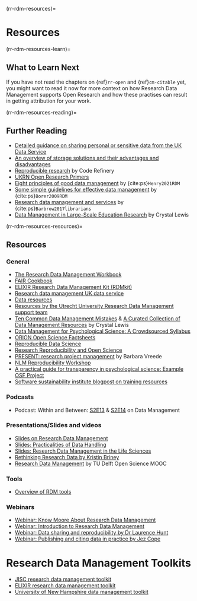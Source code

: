 (rr-rdm-resources)=
# Resources

(rr-rdm-resources-learn)=
## What to Learn Next

If you have not read the chapters on {ref}`rr-open` and {ref}`cm-citable` yet, you might want to read it now for more context on how Research Data Management supports Open Research and how these practises can result in getting attribution for your work.

(rr-rdm-resources-reading)=
## Further Reading

- [Detailed guidance on sharing personal or sensitive data from the UK Data Service](https://www.ukdataservice.ac.uk/manage-data/legal-ethical/consent-data-sharing.aspx)
- [An overview of storage solutions and their advantages and disadvantages](https://web.archive.org/web/20180605213316/http://datasupport.researchdata.nl/en/start-the-course/iii-the-research-phase/storing-data/)
- [Reproducible research](https://coderefinery.github.io/reproducible-research/) by Code Refinery
- [UKRN Open Research Primers](https://www.ukrn.org/primers/)
- [Eight principles of good data management](https://doi.org/10.31234/osf.io/5tmfe) by {cite:ps}`Henry2021RDM`
- [Some simple guidelines for effective data management](https://doi.org/10.1890/0012-9623-90.2.205) by {cite:ps}`Borer2009RDM`
- [Research data management and services](https://doi.org/10.5860/crln.78.5.274) by {cite:ps}`Barbrow2017librarians`
- [Data Management in Large-Scale Education Research](https://datamgmtinedresearch.com/) by Crystal Lewis

(rr-rdm-resources-resources)=
## Resources

### General

- [The Research Data Management Workbook](https://doi.org/10.7907/z6czh-7zx60)
- [FAIR Cookbook](https://faircookbook.elixir-europe.org/content/home.html)
- [ELIXIR Research Data Management Kit (RDMkit)](https://rdmkit.elixir-europe.org/)
- [Research data management UK data service](https://ukdataservice.ac.uk/learning-hub/research-data-management/)
- [Data resources](https://chanzuckerberg.github.io/open-science/data_sharing/overview)
- [Resources by the Utrecht University Research Data Management support team](https://zenodo.org/communities/uu-rdm-support/)
- [Ten Common Data Management Mistakes](https://cghlewis.com/talk/sssp_ecf/) & [A Curated Collection of Data Management Resources](https://cghlewis.com/blog/data_mgmt_resources/) by Crystal Lewis
- [Data Management for Psychological Science: A Crowdsourced Syllabus](https://docs.google.com/document/d/1z15bL9cP84re6d4zdkO60q06lnknnN3xEktN7GnLFFQ/edit)
- [ORION Open Science Factsheets](https://www.orion-openscience.eu/publications/training-materials/201808/factsheets)
- [Reproducible Data Science](https://ecorepsci.github.io/reproducible-science/index.html)
- [Research Reproducibility and Open Science](https://guides.uflib.ufl.edu/reproducibility/lessons)
- [PRESENT: research project management](https://www.youtube.com/watch?v=tBGLRXUbCrU&t=524s) by Barbara Vreede
- [NLM Reproducibility Workshop](https://nlm-repro.github.io/)
- [A practical guide for transparency in psychological science: Example OSF Project](https://osf.io/xf6ug/)
- [Software sustainability institute blogpost on training resources](https://www.software.ac.uk/blog/2023-06-20-signpost-training-resources)

### Podcasts

- Podcast: Within and Between: [S2E13](https://open.spotify.com/episode/6klHxGUi0v5m5pTFUHbkC4?si=f681d9091fd0490d&nd=1) & [S2E14](https://open.spotify.com/episode/27SXLCsjhtvh4LyfaRIG92?si=9ab8715953584d46&nd=1) on Data Management

### Presentations/Slides and videos

- [Slides on Research Data Management](https://doi.org/10.5281/zenodo.4048591)
- [Slides: Practicalities of Data Handling](https://doi.org/10.5281/zenodo.5078264)
- [Slides: Research Data Management in the Life Sciences](https://osf.io/mvrny/)
- [Rethinking Research Data by Kristin Briney ](https://www.youtube.com/watch?v=dXKbkpilQME)
- [Research Data Management](https://www.youtube.com/watch?v=QRy2uGTpEcQ) by TU Delft Open Science MOOC

### Tools

- [Overview of RDM tools](https://rdmkit.elixir-europe.org/index.html)

### Webinars

- [Webinar: Know Moore About Research Data Management](https://www.youtube.com/watch?v=NCUT6MA-zVA)
- [Webinar: Introduction to Research Data Management](https://www.youtube.com/watch?v=duDCcV8xhQo)
- [Webinar: Data sharing and reproducibility by Dr Laurence Hunt](https://vimeo.com/668640629)
- [Webinar: Publishing and citing data in practice by Jez Cope](https://youtu.be/PpMOkTnBMlI)

# Research Data Management Toolkits

- [JISC research data management toolkit](https://www.jisc.ac.uk/guides/rdm-toolkit)
- [ELIXIR research data management toolkit](https://rdm.elixir-europe.org/index.html)
- [University of New Hampshire data management toolkit](https://libraryguides.unh.edu/datamanagement)
